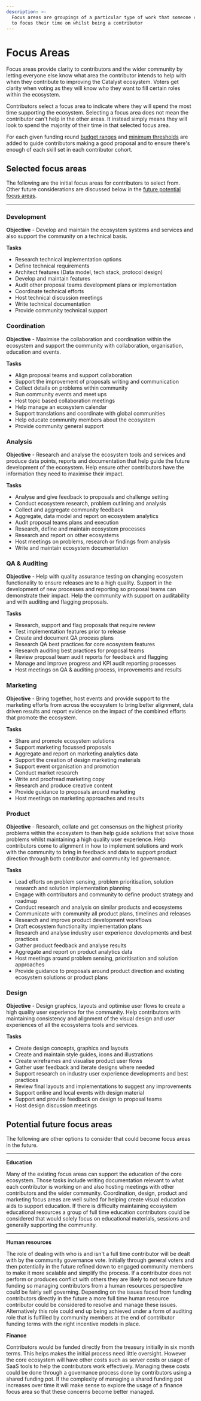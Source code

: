 ```yaml
---
description: >-
  Focus areas are groupings of a particular type of work that someone can choose
  to focus their time on whilst being a contributor
---
```


# Focus Areas

Focus areas provide clarity to contributors and the wider community by letting everyone else know what area the contributor intends to help with when they contribute to improving the Catalyst ecosystem. Voters get clarity when voting as they will know who they want to fill certain roles within the ecosystem.

Contributors select a focus area to indicate where they will spend the most time supporting the ecosystem. Selecting a focus area does not mean the contributor can't help in the other areas. It instead simply means they will look to spend the majority of their time in that selected focus area.

For each given funding round [budget ranges](budget-ranges.md) and [minimum thresholds](minimum-thresholds.md) are added to guide contributors making a good proposal and to ensure there's enough of each skill set in each contributor cohort.



## Selected focus areas

The following are the initial focus areas for contributors to select from. Other future considerations are discussed below in the [future potential focus areas](./#others-areas-to-consider).

****

### **Development**

**Objective** - Develop and maintain the ecosystem systems and services and also support the community on a technical basis.

**Tasks**

* Research technical implementation options
* Define technical requirements
* Architect features (Data model, tech stack, protocol design)
* Develop and maintain features
* Audit other proposal teams development plans or implementation
* Coordinate technical efforts
* Host technical discussion meetings
* Write technical documentation
* Provide community technical support&#x20;



### **Coordination**

**Objective** - Maximise the collaboration and coordination within the ecosystem and support the community with collaboration, organisation, education and events.

**Tasks**

* Align proposal teams and support collaboration
* Support the improvement of proposals writing and communication
* Collect details on problems within community
* Run community events and meet ups
* Host topic based collaboration meetings
* Help manage an ecosystem calendar
* Support translations and coordinate with global communities
* Help educate community members about the ecosystem
* Provide community general support



### **Analysis**

**Objective** - Research and analyse the ecosystem tools and services and produce data points, reports and documentation that help guide the future development of the ecosystem. Help ensure other contributors have the information they need to maximise their impact.

**Tasks**

* Analyse and give feedback to proposals and challenge setting
* Conduct ecosystem research, problem outlining and analysis
* Collect and aggregate community feedback
* Aggregate, data model and report on ecosystem analytics&#x20;
* Audit proposal teams plans and execution
* Research, define and maintain ecosystem processes
* Research and report on other ecosystems
* Host meetings on problems, research or findings from analysis
* Write and maintain ecosystem documentation&#x20;



### **QA & Auditing**

**Objective** - Help with quality assurance testing on changing ecosystem functionality to ensure releases are to a high quality. Support in the development of new processes and reporting so proposal teams can demonstrate their impact. Help the community with support on auditability and with auditing and flagging proposals.

**Tasks**

* Research, support and flag proposals that require review
* Test implementation features prior to release
* Create and document QA process plans
* Research QA best practices for core ecosystem features
* Research auditing best practices for proposal teams
* Review proposal team audit reports for feedback and flagging
* Manage and improve progress and KPI audit reporting processes
* Host meetings on QA & auditing process, improvements and results



### **Marketing**

**Objective** - Bring together, host events and provide support to the marketing efforts from across the ecosystem to bring better alignment, data driven results and report evidence on the impact of the combined efforts that promote the ecosystem.

**Tasks**

* Share and promote ecosystem solutions
* Support marketing focussed proposals
* Aggregate and report on marketing analytics data
* Support the creation of design marketing materials
* Support event organisation and promotion
* Conduct market research
* Write and proofread marketing copy
* Research and produce creative content
* Provide guidance to proposals around marketing
* Host meetings on marketing approaches and results



### **Product**

**Objective** - Research, collate and get consensus on the highest priority problems within the ecosystem to then help guide solutions that solve those problems whilst maintaining a high quality user experience. Help contributors come to alignment in how to implement solutions and work with the community to bring in feedback and data to support product direction through both contributor and community led governance.

**Tasks**

* Lead efforts on problem sensing, problem prioritisation, solution research and solution implementation planning
* Engage with contributors and community to define product strategy and roadmap
* Conduct research and analysis on similar products and ecosystems
* Communicate with community all product plans, timelines and releases
* Research and improve product development workflows
* Draft ecosystem functionality implementation plans
* Research and analyse industry user experience developments and best practices
* Gather product feedback and analyse results
* Aggregate and report on product analytics data
* Host meetings around problem sensing, prioritisation and solution approaches
* Provide guidance to proposals around product direction and existing ecosystem solutions or product plans



### **Design**

**Objective** - Design graphics, layouts and optimise user flows to create a high quality user experience for the community. Help contributors with maintaining consistency and alignment of the visual design and user experiences of all the ecosystems tools and services.

**Tasks**

* Create design concepts, graphics and layouts
* Create and maintain style guides, icons and illustrations
* Create wireframes and visualise product user flows
* Gather user feedback and iterate designs where needed
* Support research on industry user experience developments and best practices
* Review final layouts and implementations to suggest any improvements
* Support online and local events with design material
* Support and provide feedback on design to proposal teams
* Host design discussion meetings



## Potential future focus **areas**

The following are other options to consider that could become focus areas in the future.&#x20;

****

**Education**

Many of the existing focus areas can support the education of the core ecosystem. Those tasks include writing documentation relevant to what each contributor is working on and also hosting meetings with other contributors and the wider community. Coordination, design, product and marketing focus areas are well suited for helping create visual education aids to support education. If there is difficulty maintaining ecosystem educational resources a group of full time education contributors could be considered that would solely focus on educational materials, sessions and generally supporting the community.

****

**Human resources**

The role of dealing with who is and isn't a full time contributor will be dealt with by the community governance vote. Initially through general voters and then potentially in the future refined down to engaged community members to make it more scalable and simplify the process. If a contributor does not perform or produces conflict with others they are likely to not secure future funding so managing contributors from a human resources perspective could be fairly self governing. Depending on the issues faced from funding contributors directly in the future a more full time human resource contributor could be considered to resolve and manage these issues. Alternatively this role could end up being achieved under a form of auditing role that is fulfilled by community members at the end of contributor funding terms with the right incentive models in place.



**Finance**

Contributors would be funded directly from the treasury initially in six month terms. This helps makes the initial process need little oversight. However the core ecosystem will have other costs such as server costs or usage of SaaS tools to help the contributors work effectively. Managing these costs could be done through a governance process done by contributors using a shared funding pot. If the complexity of managing a shared funding pot increases over time it will make sense to explore the usage of a finance focus area so that these concerns become better managed.
